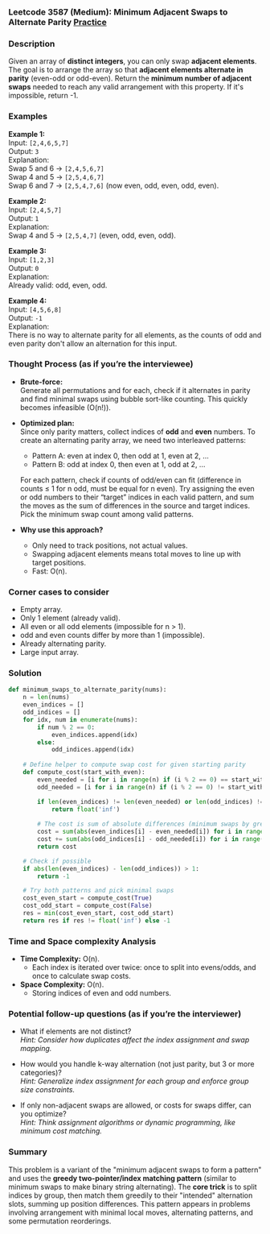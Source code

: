 ### Leetcode 3587 (Medium): Minimum Adjacent Swaps to Alternate Parity [Practice](https://leetcode.com/problems/minimum-adjacent-swaps-to-alternate-parity)

### Description  
Given an array of **distinct integers**, you can only swap **adjacent elements**. The goal is to arrange the array so that **adjacent elements alternate in parity** (even-odd or odd-even). Return the **minimum number of adjacent swaps** needed to reach any valid arrangement with this property. If it's impossible, return -1.

### Examples  

**Example 1:**  
Input: `[2,4,6,5,7]`  
Output: `3`  
Explanation:  
Swap 5 and 6 → `[2,4,5,6,7]`  
Swap 4 and 5 → `[2,5,4,6,7]`  
Swap 6 and 7 → `[2,5,4,7,6]` (now even, odd, even, odd, even).  

**Example 2:**  
Input: `[2,4,5,7]`  
Output: `1`  
Explanation:  
Swap 4 and 5 → `[2,5,4,7]` (even, odd, even, odd).  

**Example 3:**  
Input: `[1,2,3]`  
Output: `0`  
Explanation:  
Already valid: odd, even, odd.

**Example 4:**  
Input: `[4,5,6,8]`  
Output: `-1`  
Explanation:  
There is no way to alternate parity for all elements, as the counts of odd and even parity don't allow an alternation for this input.

### Thought Process (as if you’re the interviewee)  
- **Brute-force:**  
  Generate all permutations and for each, check if it alternates in parity and find minimal swaps using bubble sort-like counting. This quickly becomes infeasible (O(n!)).

- **Optimized plan:**  
  Since only parity matters, collect indices of **odd** and **even** numbers. To create an alternating parity array, we need two interleaved patterns:
  - Pattern A: even at index 0, then odd at 1, even at 2, ...
  - Pattern B: odd at index 0, then even at 1, odd at 2, ...
  
  For each pattern, check if counts of odd/even can fit (difference in counts ≤ 1 for n odd, must be equal for n even). Try assigning the even or odd numbers to their “target” indices in each valid pattern, and sum the moves as the sum of differences in the source and target indices. Pick the minimum swap count among valid patterns.

- **Why use this approach?**  
  - Only need to track positions, not actual values.
  - Swapping adjacent elements means total moves to line up with target positions.
  - Fast: O(n).

### Corner cases to consider  
- Empty array.
- Only 1 element (already valid).
- All even or all odd elements (impossible for n > 1).
- odd and even counts differ by more than 1 (impossible).
- Already alternating parity.
- Large input array.

### Solution

```python
def minimum_swaps_to_alternate_parity(nums):
    n = len(nums)
    even_indices = []
    odd_indices = []
    for idx, num in enumerate(nums):
        if num % 2 == 0:
            even_indices.append(idx)
        else:
            odd_indices.append(idx)
    
    # Define helper to compute swap cost for given starting parity
    def compute_cost(start_with_even):
        even_needed = [i for i in range(n) if (i % 2 == 0) == start_with_even]
        odd_needed = [i for i in range(n) if (i % 2 == 0) != start_with_even]

        if len(even_indices) != len(even_needed) or len(odd_indices) != len(odd_needed):
            return float('inf')
        
        # The cost is sum of absolute differences (minimum swaps by greedy assignment)
        cost = sum(abs(even_indices[i] - even_needed[i]) for i in range(len(even_indices)))
        cost += sum(abs(odd_indices[i] - odd_needed[i]) for i in range(len(odd_indices)))
        return cost

    # Check if possible
    if abs(len(even_indices) - len(odd_indices)) > 1:
        return -1

    # Try both patterns and pick minimal swaps
    cost_even_start = compute_cost(True)
    cost_odd_start = compute_cost(False)
    res = min(cost_even_start, cost_odd_start)
    return res if res != float('inf') else -1
```

### Time and Space complexity Analysis  

- **Time Complexity:** O(n).  
  - Each index is iterated over twice: once to split into evens/odds, and once to calculate swap costs.
- **Space Complexity:** O(n).  
  - Storing indices of even and odd numbers.

### Potential follow-up questions (as if you’re the interviewer)  

- What if elements are not distinct?  
  *Hint: Consider how duplicates affect the index assignment and swap mapping.*

- How would you handle k-way alternation (not just parity, but 3 or more categories)?  
  *Hint: Generalize index assignment for each group and enforce group size constraints.*

- If only non-adjacent swaps are allowed, or costs for swaps differ, can you optimize?  
  *Hint: Think assignment algorithms or dynamic programming, like minimum cost matching.*

### Summary
This problem is a variant of the "minimum adjacent swaps to form a pattern" and uses the **greedy two-pointer/index matching pattern** (similar to minimum swaps to make binary string alternating). The **core trick** is to split indices by group, then match them greedily to their "intended" alternation slots, summing up position differences. This pattern appears in problems involving arrangement with minimal local moves, alternating patterns, and some permutation reorderings.